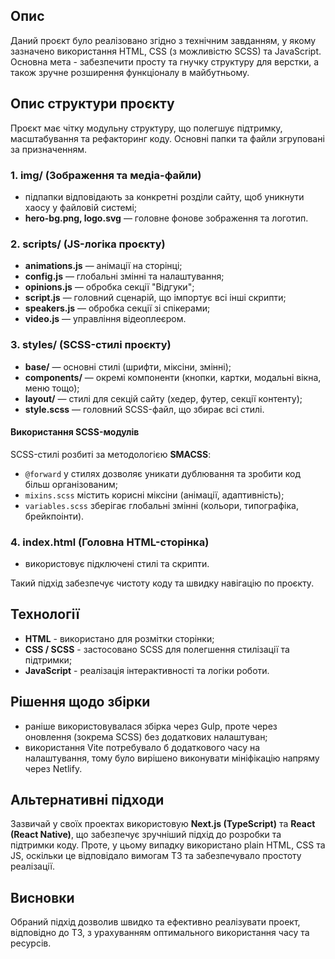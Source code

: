## Опис
Даний проєкт було реалізовано згідно з технічним завданням, у якому зазначено використання HTML, CSS (з можливістю SCSS) та JavaScript. Основна мета - забезпечити просту та гнучку структуру для верстки, а також зручне розширення функціоналу в майбутньому.

## Опис структури проєкту

Проєкт має чітку модульну структуру, що полегшує підтримку, масштабування та рефакторинг коду. Основні папки та файли згруповані за призначенням.

### 1. **img/** (Зображення та медіа-файли)
   - підпапки відповідають за конкретні розділи сайту, щоб уникнути хаосу у файловій системі;
   - **hero-bg.png, logo.svg** — головне фонове зображення та логотип.

### 2. **scripts/** (JS-логіка проєкту)
   - **animations.js** — анімації на сторінці;
   - **config.js** — глобальні змінні та налаштування;
   - **opinions.js** — обробка секції "Відгуки";
   - **script.js** — головний сценарій, що імпортує всі інші скрипти;
   - **speakers.js** — обробка секції зі спікерами;
   - **video.js** — управління відеоплеєром.

### 3. **styles/** (SCSS-стилі проєкту)
   - **base/** — основні стилі (шрифти, міксіни, змінні);
   - **components/** — окремі компоненти (кнопки, картки, модальні вікна, меню тощо);
   - **layout/** — стилі для секцій сайту (хедер, футер, секції контенту);
   - **style.scss** — головний SCSS-файл, що збирає всі стилі.

#### Використання SCSS-модулів
SCSS-стилі розбиті за методологією **SMACSS**:
   - `@forward` у стилях дозволяє уникати дублювання та зробити код більш організованим;
   - `mixins.scss` містить корисні міксіни (анімації, адаптивність);
   - `variables.scss` зберігає глобальні змінні (кольори, типографіка, брейкпоінти).

### 4. **index.html** (Головна HTML-сторінка)
   - використовує підключені стилі та скрипти.
     
Такий підхід забезпечує чистоту коду та швидку навігацію по проєкту.

## Технології
- **HTML** - використано для розмітки сторінки;
- **CSS / SCSS** - застосовано SCSS для полегшення стилізації та підтримки;
- **JavaScript** - реалізація інтерактивності та логіки роботи.

## Рішення щодо збірки
- раніше використовувалася збірка через Gulp, проте через оновлення (зокрема SCSS) без додаткових налаштуван;
- використання Vite потребувало б додаткового часу на налаштування, тому було вирішено виконувати мініфікацію напряму через Netlify.

## Альтернативні підходи
Зазвичай у своїх проектах використовую **Next.js (TypeScript)** та **React (React Native)**, що забезпечує зручніший підхід до розробки та підтримки коду. Проте, у цьому випадку використано plain HTML, CSS та JS, оскільки це відповідало вимогам ТЗ та забезпечувало простоту реалізації.

## Висновки
Обраний підхід дозволив швидко та ефективно реалізувати проект, відповідно до ТЗ, з урахуванням оптимального використання часу та ресурсів.
